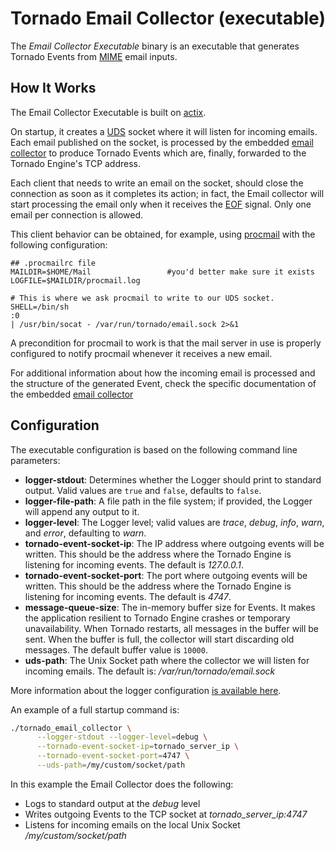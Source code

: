 # Tornado Email Collector (executable)

The _Email Collector Executable_ binary is an executable that generates Tornado Events from
[MIME](https://en.wikipedia.org/wiki/MIME) email inputs.



## How It Works

The Email Collector Executable is built on
[actix](https://github.com/actix/actix).

On startup, it creates a [UDS](https://en.wikipedia.org/wiki/Unix_domain_socket) 
socket where it will listen for incoming emails. 
Each email published on the socket, is processed by the embedded
[email collector](../../../collector/email/doc/README.md)
to produce Tornado Events which are, finally, forwarded to the
Tornado Engine's TCP address.

Each client that needs to write an email on the socket, should close the connection
as soon as it completes its action; in fact, the Email collector will start
processing the email only when it receives the [EOF](https://en.wikipedia.org/wiki/End-of-file)
signal. Only one email per connection is allowed.

This client behavior can be obtained, for example, 
using [procmail](https://en.wikipedia.org/wiki/Procmail) 
with the following configuration:
```
## .procmailrc file 
MAILDIR=$HOME/Mail                 #you'd better make sure it exists
LOGFILE=$MAILDIR/procmail.log      

# This is where we ask procmail to write to our UDS socket. 
SHELL=/bin/sh
:0
| /usr/bin/socat - /var/run/tornado/email.sock 2>&1
```

A precondition for procmail to work is that the mail server in use is properly
configured to notify procmail whenever it receives a new email. 

For additional information about how the incoming email is processed and
the structure of the generated Event, check the specific documentation of the 
embedded 
[email collector](../../../collector/email/doc/README.md) 


## Configuration

The executable configuration is based on the following command
line parameters:
- __logger-stdout__:  Determines whether the Logger should print to standard output.
  Valid values are `true` and `false`, defaults to `false`.
- __logger-file-path__:  A file path in the file system; if provided, the Logger will
  append any output to it.
- __logger-level__:  The Logger level; valid values are _trace_, _debug_, _info_, _warn_, and
  _error_, defaulting to _warn_.
- __tornado-event-socket-ip__:  The IP address where outgoing events will be written.
  This should be the address where the Tornado Engine is listening for incoming events.
  The default is _127.0.0.1_.
- __tornado-event-socket-port__:  The port where outgoing events will be written.
  This should be the address where the Tornado Engine is listening for incoming events.
  The default is _4747_.
- __message-queue-size__:  The in-memory buffer size for Events. It makes the application
  resilient to Tornado Engine crashes or temporary unavailability.
  When Tornado restarts, all messages in the buffer will be sent.
  When the buffer is full, the collector will start discarding old messages.
  The default buffer value is `10000`.
- __uds-path__: The Unix Socket path where the collector we will listen for incoming emails.
    The default is: _/var/run/tornado/email.sock_
    
More information about the logger configuration
[is available here](../../../common/logger/doc/README.md).


An example of a full startup command is:
```bash
./tornado_email_collector \
      --logger-stdout --logger-level=debug \
      --tornado-event-socket-ip=tornado_server_ip \
      --tornado-event-socket-port=4747 \
      --uds-path=/my/custom/socket/path
```

In this example the Email Collector does the following:
- Logs to standard output at the *debug* level
- Writes outgoing Events to the TCP socket at _tornado_server_ip:4747_
- Listens for incoming emails on the local Unix Socket _/my/custom/socket/path_  

